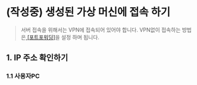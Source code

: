 # (작성중) 생성된 가상 머신에 접속 하기

> 서버 접속을 위해서는 VPN에 접속되어 있어야 합니다. VPN없이 접속하는 방법은[ \[포트포워딩\]](undefined-9.md)을 설정 하며 됩니다.&#x20;

## 1.  IP 주소 확인하기&#x20;

### 1.1 사용자PC&#x20;
